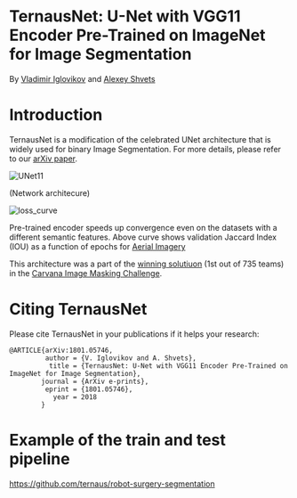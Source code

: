 # TernausNet: U-Net with VGG11 Encoder Pre-Trained on ImageNet for Image Segmentation

By [Vladimir Iglovikov](https://www.linkedin.com/in/iglovikov/) and [Alexey Shvets](https://www.linkedin.com/in/alexey-shvets-b0215263/)

# Introduction

TernausNet is a modification of the celebrated UNet architecture that is widely used for binary Image Segmentation. For more details, please refer to our [arXiv paper](https://arxiv.org/abs/1801.05746).

![UNet11](https://habrastorage.org/webt/hu/ji/ir/hujiirvpgpf7eswq88h_x7ahliw.png)

(Network architecure)

![loss_curve](https://habrastorage.org/webt/no/up/xq/noupxqqk_ivqwv3e7btyxtemt0m.png)

Pre-trained encoder speeds up convergence even on the datasets with a different semantic features. Above curve shows validation Jaccard Index (IOU) as a function of epochs for [Aerial Imagery](https://project.inria.fr/aerialimagelabeling/)

This architecture was a part of the [winning solutiuon](http://blog.kaggle.com/2017/12/22/carvana-image-masking-first-place-interview/) (1st out of 735 teams) in the [Carvana Image Masking Challenge](https://www.kaggle.com/c/carvana-image-masking-challenge).

# Citing TernausNet
Please cite TernausNet in your publications if it helps your research:

```
@ARTICLE{arXiv:1801.05746,
         author = {V. Iglovikov and A. Shvets},
          title = {TernausNet: U-Net with VGG11 Encoder Pre-Trained on ImageNet for Image Segmentation},
        journal = {ArXiv e-prints},
         eprint = {1801.05746}, 
           year = 2018
        }
```

# Example of the train and test pipeline

https://github.com/ternaus/robot-surgery-segmentation
